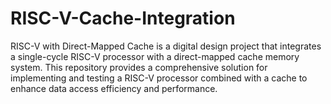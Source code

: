 # RISC-V-Cache-Integration
RISC-V with Direct-Mapped Cache is a digital design project that integrates a single-cycle RISC-V processor with a direct-mapped cache memory system. This repository provides a comprehensive solution for implementing and testing a RISC-V processor combined with a cache to enhance data access efficiency and performance.
